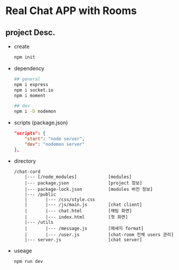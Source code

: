 # Real Chat APP with Rooms

## project Desc.

* create
    ```bash
    npm init
    ```
* dependency
    ```bash
    ## general
    npm i express
    npm i socket.io
    npm i moment
    
    ## dev
    npm i -D nodemon
    ```
* scripts (package.json)
    ```json
    "scripts": {
        "start": "node server",
        "dev": "nodemon server"
    },
    ```
* directory
    ```text
    /chat-cord
        |--- [/node_modules]            [modules]
        |--- package.json               [project 정보]
        |--- package-lock.json          [modules 버전 정보]
        |--- /public
        |       |--- /css/style.css
        |       |--- /js/main.js        [chat client]
        |       |--- chat.html          [채팅 화면]
        |       |--- index.html         [첫 화면]
        |--- /utils
        |       |--- /message.js        [메세지 format]
        |       |--- /user.js           [chat-room 전체 users 관리]
        |--- server.js                  [chat server]
    ```
* useage
    ```bash
    npm run dev
    ```